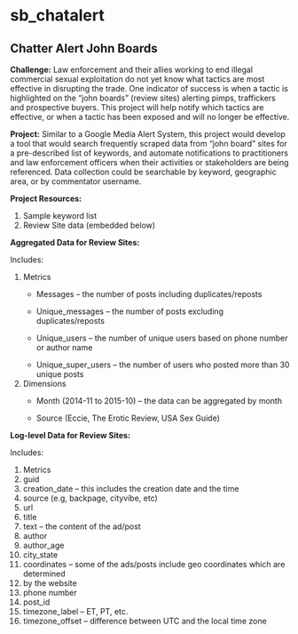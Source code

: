 # sb_chatalert

## Chatter Alert John Boards ##

<b>Challenge:</b> Law enforcement and their allies working to end illegal commercial sexual exploitation do not yet know what tactics are most effective in disrupting the trade. One indicator of success is when a tactic is highlighted on the “john boards” (review sites) alerting pimps, traffickers and prospective buyers. This project will help notify which tactics are effective, or when a tactic has been exposed and will no longer be effective.

<b>Project:</b> Similar to a Google Media Alert System, this project would develop a tool that would search frequently scraped data from “john board” sites for a pre-described list of keywords, and automate notifications to practitioners and law enforcement officers when their activities or stakeholders are being referenced. Data collection could be searchable by keyword, geographic area, or by commentator username. 

<b>Project Resources:</b>
<ol>
<li>Sample keyword list</li>
<li>Review Site data (embedded below)</li>
</ol>


<b>Aggregated Data for Review Sites:</b> 

Includes:
<ol>
<li>Metrics</li>
<ul>
<li> Messages – the number of posts including duplicates/reposts</li></ul>
<ul>
<li> Unique_messages – the number of posts excluding duplicates/reposts</li></ul>
<ul>
<li> Unique_users – the number of unique users based on phone number or author name</li></ul>
<ul>
<li> Unique_super_users – the number of users who posted more than 30 unique posts </li></ul>

<li>Dimensions</li>
<ul>
<li> Month (2014-11 to 2015-10) – the data can be aggregated by month</li></ul>
<ul>
<li> Source (Eccie, The Erotic Review, USA Sex Guide) </li></ul>
</ol>

<b>Log-level Data for Review Sites:</b>

Includes:
<ol>
<li>Metrics</li>
<li>guid</li>
<li>creation_date – this includes the creation date and the time</li>
<li>source (e.g, backpage, cityvibe, etc)</li>
<li>url</li>
<li>title</li>
<li>text – the content of the ad/post</li>
<li>author</li>
<li>author_age</li>
<li>city_state</li>
<li>coordinates – some of the ads/posts include geo coordinates which are determined </li>
<li>by the website</li>
<li>phone number</li>
<li>post_id</li>
<li>timezone_label – ET, PT, etc.</li>
<li>timezone_offset – difference between UTC and the local time zone</li>
</ol>

